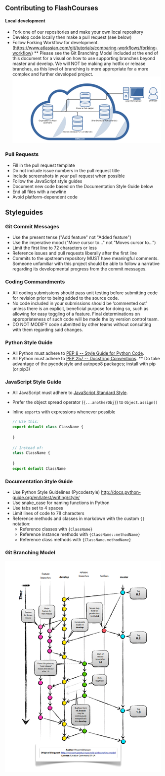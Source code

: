 ## Contributing to FlashCourses

#### Local development

* Fork one of our repositories and make your own local repository
* Develop code locally then make a pull request (see below)
* Follow Forking Workflow for development. (https://www.atlassian.com/git/tutorials/comparing-workflows/forking-workflow)
** Please see the Git Branching Model included at the end of this document for a visual on how to use supporting branches beyond master and develop. We will NOT be making any hotfix or release branches, as this level of branching is more appropriate for a more complex and further developed project. 
![Forking Workflow](/GitForks.png)

### Pull Requests

* Fill in the pull request template
* Do not include issue numbers in the pull request title
* Include screenshots in your pull request when possible
* Follow the JavaScript style guides
* Document new code based on the Documentation Style Guide below
* End all files with a newline
* Avoid platform-dependent code

## Styleguides

### Git Commit Messages

* Use the present tense ("Add feature" not "Added feature")
* Use the imperative mood ("Move cursor to..." not "Moves cursor to...")
* Limit the first line to 72 characters or less
* Reference issues and pull requests liberally after the first line
* Commits to the upstream repository MUST have meaningful comments. Someone unfamiliar with this project should be able to follow a narrative regarding its developmental progress from the commit messages. 

### Coding Commandments
* All coding submissions should pass unit testing before submitting code for revision prior to being added to the source code.
* No code included in your submissions should be ‘commented out’ unless there is an explicit, beneficial purpose for doing so, such as allowing for easy toggling of a feature. Final determinations on appropriateness of such code will be made the by version control team.
* DO NOT MODIFY code submitted by other teams without consulting with them regarding said changes.

### Python Style Guide
* All Python must adhere to [PEP 8 -- Style Guide for Python Code](https://www.python.org/dev/peps/pep-0008/).
* All Python must adhere to [PEP 257 -- Docstring Conventions](https://www.python.org/dev/peps/pep-0257/).
** Do take advantage of the pycodestyle and autopep8 packages; install with pip (or pip3)

### JavaScript Style Guide

* All JavaScript must adhere to [JavaScript Standard Style](https://standardjs.com/).

* Prefer the object spread operator (`{...anotherObj}`) to `Object.assign()`
* Inline `export`s with expressions whenever possible
  ```js
  // Use this:
  export default class ClassName {

  }

  // Instead of:
  class ClassName {

  }
  export default ClassName
  ```

### Documentation Style Guide

* Use Python Style Guidelines (Pycodestyle) http://docs.python-guide.org/en/latest/writing/style/
* Use snake_case for naming functions in Python
* Use tabs set to 4 spaces
* Limit lines of code to 78 characters
* Reference methods and classes in markdown with the custom `{}` notation:
    * Reference classes with `{ClassName}`
    * Reference instance methods with `{ClassName::methodName}`
    * Reference class methods with `{ClassName.methodName}`

### Git Branching Model
![Git Branching Model](/Git_branching_model.png)
